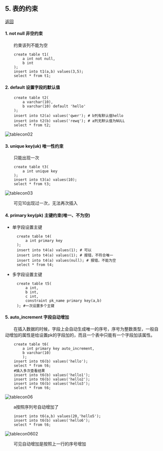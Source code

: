 ## 5. 表的约束

 [返回](README.md)

#### 1. **not null** 非空约束 

&emsp;&emsp;约束该列不能为空

		create table t1(
			a int not null,
			b int
		);
		insert into t1(a,b) values(3,5);
		select * from t1;


#### 2. **default** 设置字段的默认值

		create table t2(
			a varchar(10),
			b varchar(10) default 'hello'
		);
		insert into t2(a) values('qwer'); # b列有默认值hello
		insert into t2(b) values('rewq'); # a列无默认值为NULL
		select * from t2;

![tablecon02](https://github.com/Azurlin/Database_Notes/blob/master/image/tablecon02.png?raw=true)



		

#### 3. **unique key(uk)** 唯一性约束

&emsp;&emsp;只能出现一次

		create table t3(
			a int unique key
		);
		insert into t3(a) values(10);
		select * from t3;
![tablecon03](https://github.com/Azurlin/Database_Notes/blob/master/image/tablecon03.png?raw=true)


&emsp;&emsp;可见10出现过一次，无法再次插入

#### 4. **primary key(pk)** 主键约束(唯一、不为空)

- 单字段设置主键

		create table t4(
			a int primary key		
		);
		insert into t4(a) values(1); # 可以
		insert into t4(a) values(1); # 报错，不符合唯一
		insert into t4(a) values(null); # 报错，不能为空
		select * from t4;

- 多字段设置主键

		create table t5(
			a int,
			b int,
			c int,
			constraint pk_name primary key(a,b)
		); #一次设置多个主键

#### 5. **auto_increment** 字段自动增加

&emsp;&emsp;在插入数据的时候，字段上会自动生成唯一的序号，序号为整数类型，一般自动增加的属性是给设置pk的字段加的，而且一个表中只能有一个字段加该属性。

		create table t6(
			a int primary key auto_increment,
			b varchar(10)
			);
		insert into t6(b) values('hello');
		select * from t6;
		#插入多次查看结果
		insert into t6(b) values('hello1');
		insert into t6(b) values('hello2');
		insert into t6(b) values('hello3');
		select * from t6;


![tablecon06]()

&emsp;&emsp;a按照序列号自动增加了

		insert into t6(a,b) values(20,'hello5');
		insert into t6(b) values('hello6');
		select * from t6;

![tablecon0602](https://github.com/Azurlin/Database_Notes/blob/master/image/table0602.png?raw=true)


&emsp;&emsp;可见自动增加是按照上一行的序号增加

